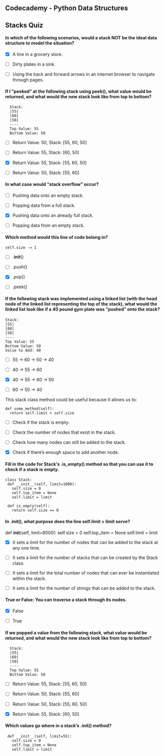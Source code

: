 ## Codecademy - Python Data Structures
## Stacks Quiz

#### In which of the following scenarios, would a stack NOT be the ideal data structure to model the situation?

- [x] A line in a grocery store.
- [ ] Dirty plates in a sink.
- [ ] Using the back and forward arrows in an internet browser to navigate through pages.


#### If I “peeked” at the following stack using peek(), what value would be returned, and what would the new stack look like from top to bottom?

      Stack:
      |55|
      |60|
      |50|
      ----
      Top Value: 55
      Bottom Value: 50

- [ ] Return Value: 50, Stack: [55, 60, 50]
- [ ] Return Value: 55, Stack: [60, 50]
- [x] Return Value: 55, Stack: [55, 60, 50]
- [ ] Return Value: 50, Stack: [55, 60]


#### In what case would “stack overflow” occur?

- [ ] Pushing data onto an empty stack.
- [ ] Popping data from a full stack.
- [x] Pushing data onto an already full stack.
- [ ] Popping data from an empty stack.


#### Which method would this line of code belong in?

    self.size -= 1

- [ ] .__init__()
- [ ] .push()
- [x] .pop()
- [ ] .peek()


#### If the following stack was implemented using a linked list (with the head node of the linked list representing the top of the stack), what would the linked list look like if a 40 pound gym plate was “pushed” onto the stack?

    Stack:
    |55|
    |60|
    |50|
    ----
    Top Value: 55
    Bottom Value: 50
    Value to Add: 40

- [ ] 55 -> 60 -> 50 -> 40
- [ ] 40 -> 55 -> 60
- [x] 40 -> 55 -> 60 -> 50
- [ ] 60 -> 50 -> 40


This stack class method could be useful because it allows us to:

    def some_method(self):
      return self.limit > self.size

- [ ] Check if the stack is empty.
- [ ] Check the number of nodes that exist in the stack.
- [ ] Check how many nodes can still be added to the stack.
- [x] Check if there’s enough space to add another node.




#### Fill in the code for Stack‘s .is_empty() method so that you can use it to check if a stack is empty.

    class Stack:
     def __init__(self, limit=1000):
       self.size = 0
       self.top_item = None
       self.limit = limit

     def is_empty(self):
       return self.size == 0


#### In .__init__(), what purpose does the line self.limit = limit serve?

 def __init__(self, limit=8000):
   self.size = 0
   self.top_item = None
   self.limit = limit

- [x] It sets a limit for the number of nodes that can be added to the stack at any one time.
- [ ] It sets a limit for the number of stacks that can be created by the Stack class.
- [ ] It sets a limit for the total number of nodes that can ever be instantiated within the stack.
- [ ] It sets a limit for the number of strings that can be added to the stack.


#### True or False: You can traverse a stack through its nodes.


- [x] False
- [ ] True


#### If we popped a value from the following stack, what value would be returned, and what would the new stack look like from top to bottom?

      Stack:
      |55|
      |60|
      |50|
      ----
      Top Value: 55
      Bottom Value: 50

- [ ] Return Value: 55, Stack: [55, 60, 50]
- [ ] Return Value: 50, Stack: [55, 60]
- [ ] Return Value: 50, Stack: [55, 60, 50]
- [x] Return Value: 55, Stack: [60, 50]


#### Which values go where in a stack’s .__init__() method?

     def __init__(self, limit=55):
       self.size = 0
       self.top_item = None
       self.limit = limit
